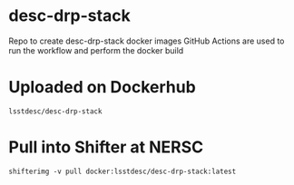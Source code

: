 # desc-drp-stack
Repo to create desc-drp-stack docker images
GitHub Actions are used to run the workflow and perform the docker build

# Uploaded on Dockerhub

`lsstdesc/desc-drp-stack`

# Pull into Shifter at NERSC

`shifterimg -v pull docker:lsstdesc/desc-drp-stack:latest`
